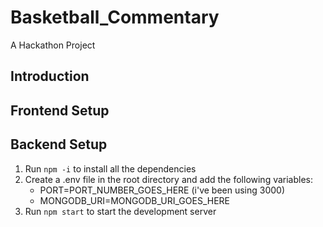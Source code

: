 # Basketball_Commentary
A Hackathon Project

## Introduction

## Frontend Setup

## Backend Setup

1. Run `npm -i` to install all the dependencies
2. Create a .env file in the root directory and add the following variables:
   - PORT=PORT_NUMBER_GOES_HERE (i've been using 3000)
   - MONGODB_URI=MONGODB_URI_GOES_HERE
3. Run `npm start` to start the development server
